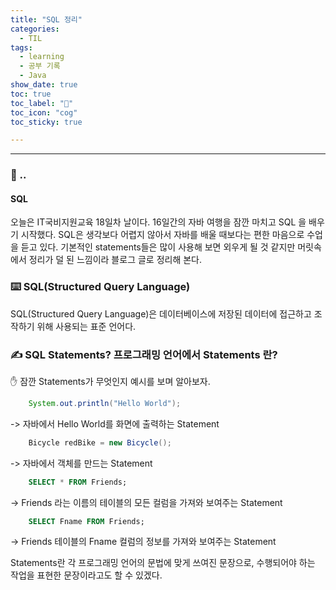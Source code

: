 ```yaml
---
title: "SQL 정리"
categories:
  - TIL
tags:
  - learning
  - 공부 기록
  - Java
show_date: true
toc: true
toc_label: "🔋"
toc_icon: "cog"
toc_sticky: true

---
```

__________________

### 💭 ..
<div class="notice">
  <h4>SQL</h4>
  <p>오늘은 IT국비지원교육 18일차 날이다. 16일간의 자바 여행을 잠깐 마치고 SQL 을 배우기 시작했다.  
  SQL은 생각보다 어렵지 않아서 자바를 배울 때보다는 편한 마음으로 수업을 듣고 있다.  
  기본적인 statements들은 많이 사용해 보면 외우게 될 것 같지만 머릿속에서 정리가 덜 된 느낌이라 블로그 글로 정리해 본다. </p>
</div>


### ⌨️ SQL(Structured Query Language)
SQL(Structured Query Language)은 데이터베이스에 저장된 데이터에 접근하고 조작하기 위해 사용되는 표준 언어다.


### ✍️ SQL Statements? 프로그래밍 언어에서 Statements 란?
✋ 잠깐 Statements가 무엇인지 예시를 보며 알아보자.  


```java
    System.out.println("Hello World");
```
-> 자바에서 Hello World를 화면에 출력하는 Statement  

```java
    Bicycle redBike = new Bicycle();
```
-> 자바에서 객체를 만드는 Statement


  ```sql
      SELECT * FROM Friends;
  ```
-> Friends 라는 이름의 테이블의 모든 컬럼을 가져와 보여주는 Statement


```sql
    SELECT Fname FROM Friends;
```
-> Friends 테이블의 Fname 컬럼의 정보를 가져와 보여주는 Statement


Statements란 각 프로그래밍 언어의 문법에 맞게 쓰여진 문장으로, 수행되어야 하는 작업을 표현한 문장이라고도 할 수 있겠다.


<!-- ### SQL로
[이 페이지를 참고](https://www.w3schools.com/sql/sql_select.asp)


CREATE TABLE 테이블명 (
  컬럼명 자료형(크기)
  deptno number(2,0),
  loc    varchar2(13),
  dname  varchar(14)
  constraint pk_deptno primary key (deptno)
  );



오라클의 SQL Developer는 데이터 베이스 관련 개발을 더 쉽게 만들어주어 생산성을 높여주는 무료 그래픽 툴이다. 사용자들은 SQL Developer를 이용해서 데이터 베이스에서 검색을 할 수 있고 -->
